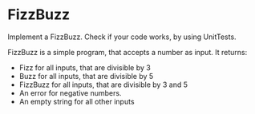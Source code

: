 # FizzBuzz

Implement a FizzBuzz. Check if your code works, by using UnitTests.

FizzBuzz is a simple program, that accepts a number as input.
It returns:

* Fizz for all inputs, that are divisible by 3
* Buzz for all inputs, that are divisible by 5
* FizzBuzz for all inputs, that are divisible by 3 and 5
* An error for negative numbers.
* An empty string for all other inputs